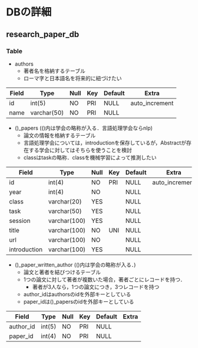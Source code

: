 # DBの詳細

## research\_paper\_db

### Table

- authors
    - 著者名を格納するテーブル
    - ローマ字と日本語名を将来的に紐づけたい


| Field | Type | Null | Key | Default | Extra |
---- | ---- | ---- | ---- | ---- | ----
| id | int(5) | NO | PRI | NULL | auto\_increment |
| name | varchar(50) | NO | PRI | NULL | |


- ()\_papers (()内は学会の略称が入る．言語処理学会ならnlp)
    - 論文の情報を格納するテーブル
    - 言語処理学会については，introductionを保存しているが，Abstractが存在する学会に対してはそちらを使うことを検討
    - classはtaskの略称．classを機械学習によって推測したい


| Field | Type | Null | Key | Default | Extra |
---- | ---- | ---- | ---- | ---- | ----
| id | int(4) | NO | PRI | NULL | auto\_increment |
| year | int(4) | NO | | NULL | |
| class | varchar(20) | YES | | NULL | |
| task | varchar(50) | YES | | NULL | |
| session | varchar(100) | YES | | NULL | |
| title | varchar(100) | NO | UNI | NULL | |
| url | varchar(100) | NO | | NULL | |
| introduction | varchar(100) | YES | | NULL | |


- ()\_paper\_written\_author (()内は学会の略称が入る．)
    - 論文と著者を結びつけるテーブル
    - 1つの論文に対して著者が複数いた場合，著者ごとにレコードを持つ．
        - 著者が3人なら，1つの論文につき，3つレコードを持つ
    - author\_idはauthorsのidを外部キーとしている
    - paper\_idは()\_papersのidを外部キーとしている


| Field | Type | Null | Key | Default | Extra |
---- | ---- | ---- | ---- | ---- | ----
| author\_id | int(5) | NO | PRI | NULL | |
| paper\_id | int(4) | NO | PRI | NULL | |
